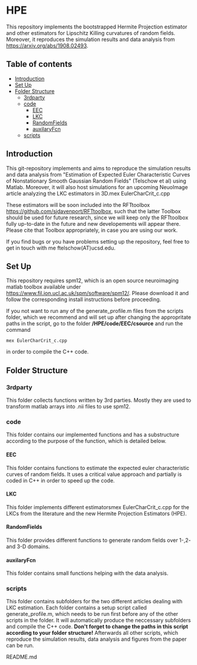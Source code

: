 # HPE
This repository implements the bootstrapped Hermite Projection estimator
and other estimators for Lipschitz Killing curvatures of random fields.
Moreover, it reproduces the simulation results and data analysis from
https://arxiv.org/abs/1908.02493.

## Table of contents
* [Introduction](#introduction)
* [Set Up](#setup)
* [Folder Structure](#folderstruct)
    * [3rdparty](#3rdparty)
    * [code](#MatlabFunctions)
      * [EEC](#EEC)
      * [LKC](#LKC)
      * [RandomFields](#RandomFieldGeneration)
      * [auxilaryFcn](#Auxfunctions)
    * [scripts](#scripts)
 

## Introduction <a name="introduction"></a>
This git-repository implements and aims to reproduce the
simulation results and data analysis from "Estimation of Expected Euler
Characteristic Curves of Nonstationary Smooth Gaussian Random Fields" (Telschow et al)
using Matlab. Moreover, it will also host simulations for an upcoming NeuoImage article
analyzing the LKC estimators in 3D.mex EulerCharCrit_c.cpp

These estimators will be soon included into the RFTtoolbox https://github.com/sjdavenport/RFTtoolbox,
such that the latter Toolbox should be used for future research, since we will keep only the RFTtoolbox
fully up-to-date in the future and new developements will appear there. Please cite that Toolbox appropriately,
in case you are using our work.

If you find bugs or you have problems setting up the repository, feel free to get in touch with me ftelschow(AT)ucsd.edu.

## Set Up <a name="setup"></a>
This repository requires spm12, which is an open source
neuroimaging matlab toolbox available under https://www.fil.ion.ucl.ac.uk/spm/software/spm12/.
Please download it and follow the corresponding install instructions before proceeding.

If you not want to run any of the generate_profile.m files from the scripts folder, which we
recommend and will set up after changing the appropritate paths in the script, go to the folder
**/HPE/code/EEC/csource** and run the command
```
mex EulerCharCrit_c.cpp
```
in order to compile the C++ code.


## Folder Structure <a name="folderstruct"></a>
### 3rdparty <a name="3rdparty"></a>
This folder collects functions written by 3rd parties. Mostly they are used to
transform matlab arrays into .nii files to use spm12.
### code <a name="code"></a>
This folder contains our implemented functions and has a substructure according
to the purpose of the function, which is detailed below.
#### EEC <a name="EEC"></a>
This folder contains functions to estimate the expected euler characteristic curves
of random fields. It uses a critical value approach and partially is coded in C++ in
order to speed up the code.
#### LKC <a name="LKC"></a>
This folder implements different estimatorsmex EulerCharCrit_c.cpp for the LKCs from the literature and the
new Hermite Projection Estimators (HPE).
#### RandomFields <a name="RandomFieldGeneration"></a>
This folder provides different functions to generate random fields over 1-,2- and 3-D domains.
#### auxilaryFcn <a name="Auxfunctions"></a>
This folder contains small functions helping with the data analysis.

### scripts <a name="scripts"></a>
This folder contains subfolders for the two different articles dealing with LKC estimation.
Each folder contains a setup script called generate_profile.m, which needs to be run first before
any of the other scripts in the folder. It will automatically produce the neccessary subfolders and
compile the C++ code. **Don't forget to change the paths in this script according to your folder structure!**
Afterwards all other scripts, which reproduce the simulation results, data analysis and
figures from the paper can be run.

README.md
